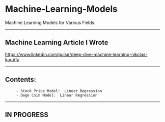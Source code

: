 # Machine-Learning-Models
Machine Learning Models for Various Fields
___________
## Machine Learning Article I Wrote

https://www.linkedin.com/pulse/deep-dive-machine-learning-nikolas-karaffa

___________

## Contents:

         - Stock Price Model:  Linear Regression
         - Doge Coin Model:  Linear Regression


___________

## IN PROGRESS

